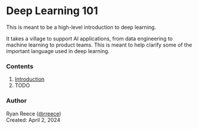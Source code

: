 # Deep Learning 101

This is meant to be a high-level introduction to deep learning.

It takes a village to support AI applications, from data engineering to machine learning to product teams. This is meant to help clarify some of the important language used in deep learning.


### Contents

1. [Introduction](introduction.md)
2. TODO


### Author

Ryan Reece ([@rreece](https://github.com/rreece))          
Created: April 2, 2024
